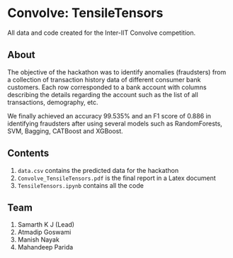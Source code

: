 # Convolve: TensileTensors
All data and code created for the Inter-IIT Convolve competition.

## About
The objective of the hackathon was to identify anomalies (fraudsters) from a collection of transaction history data of different consumer bank customers. Each row corresponded to a bank account with columns describing the details regarding the account such as the list of all transactions, demography, etc.

We finally achieved an accuracy 99.535% and an F1 score of 0.886 in identifying fraudsters after using several models such as RandomForests, SVM, Bagging, CATBoost and XGBoost.

## Contents

1. `data.csv` contains the predicted data for the hackathon
2. `Convolve_TensileTensors.pdf` is the final report in a Latex document
3. `TensileTensors.ipynb` contains all the code

## Team
1. Samarth K J (Lead)
2. Atmadip Goswami
3. Manish Nayak
4. Mahandeep Parida
